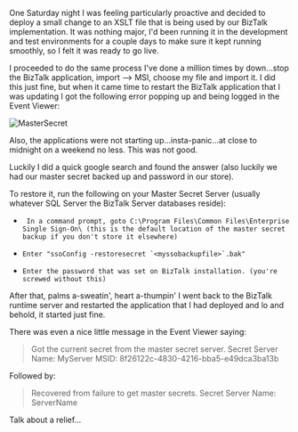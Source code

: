 <!-- {Title:"BizTalk Server - How to Restore Master Secret",PublishedOn:"2013-12-17 14:09",Intro:"Cannot perform encryption or decryption because the secret is not available from the master secret server."} -->

One Saturday night I was feeling particularly proactive and decided to deploy a small change to an XSLT file that is being used by our BizTalk implementation. It was nothing major, I'd been running it in the development and test environments for a couple days to make sure it kept running smoothly, so I felt it was ready to go live.

I proceeded to do the same process I've done a million times by down...stop the BizTalk application, import --> MSI, choose my file and import it. I did this just fine, but when it came time to restart the BizTalk application that I was updating I got the following error popping up and being logged in the Event Viewer:

![MasterSecret](/blog/img/MasterSecret.jpg "Master_Secret")

Also, the applications were not starting up...insta-panic...at close to midnight on a weekend no less. This was not good.

Luckily I did a quick google search and found the answer (also luckily we had our master secret backed up and password in our store).

To restore it, run the following on your Master Secret Server (usually whatever SQL Server the BizTalk Server databases reside):

-      In a command prompt, goto C:\Program Files\Common Files\Enterprise Single Sign-On\ (this is the default location of the master secret backup if you don't store it elsewhere)
-     Enter "ssoConfig -restoresecret `<myssobackupfile>`.bak"
-     Enter the password that was set on BizTalk installation. (you're screwed without this)

After that, palms a-sweatin', heart a-thumpin' I went back to the BizTalk runtime server and restarted the application that I had deployed and lo and behold, it started just fine.

There was even a nice little message in the Event Viewer saying: 

> Got the current secret from the master secret server.
>  Secret Server Name: MyServer
>  MSID: 8f26122c-4830-4216-bba5-e49dca3ba13b

Followed by:

>Recovered from failure to get master secrets. Secret Server Name: ServerName

Talk about a relief...